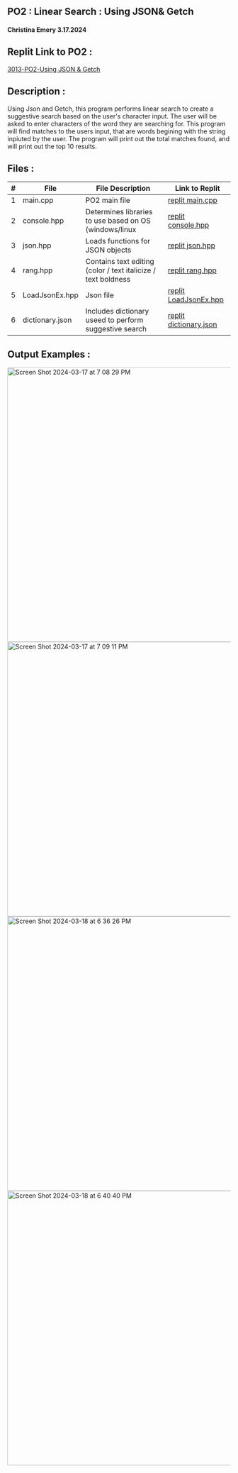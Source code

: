## PO2 : Linear Search : Using JSON& Getch
#### Christina Emery 3.17.2024

## Replit Link to PO2 :
[3013-PO2-Using JSON & Getch](https://replit.com/@zristina/3013-P02-Using-JSON-and-Getch)
## Description :
 Using Json and Getch, this program performs linear search to create a suggestive search based on the user's character input. The user will be asked to enter characters of the word they are searching for. This program will find matches to the users input, that are words begining with the string inpiuted by the user. The program will print out the total matches found, and will print out the top 10 results.

 ## Files :
 
|   #   | File               | File Description       | Link to Replit      |
| :---: | ------------------ | ---------------------- |-------------------- |
|   1   | main.cpp           | PO2 main file          |[replit main.cpp](https://replit.com/@zristina/3013-P02-Using-JSON-and-Getch#main.cpp) |
|   2   | console.hpp        | Determines libraries to use based on OS (windows/linux  | [replit console.hpp](https://replit.com/@zristina/3013-P02-Using-JSON-and-Getch#headers/console.hpp) |
|   3   | json.hpp           | Loads functions for JSON objects       | [replit json.hpp](https://replit.com/@zristina/3013-P02-Using-JSON-and-Getch#headers/json.hpp) |
|   4   | rang.hpp           | Contains text editing (color / text italicize / text boldness  | [replit rang.hpp](https://replit.com/@zristina/3013-P02-Using-JSON-and-Getch#headers/rang.hpp) |
|   5   | LoadJsonEx.hpp     | Json file | [replit LoadJsonEx.hpp](https://replit.com/@zristina/3013-P02-Using-JSON-and-Getch#loadJsonEx.hpp) |
|   6   | dictionary.json    | Includes dictionary useed to perform suggestive search | [replit dictionary.json](https://replit.com/@zristina/3013-P02-Using-JSON-and-Getch#data/dictionary.json) |


## Output Examples :
<img width="619" alt="Screen Shot 2024-03-17 at 7 08 29 PM" src="https://github.com/zristina/3013-Algorithms/assets/157079380/7340121f-853b-43df-8d27-43d9297532ef">
<img width="619" alt="Screen Shot 2024-03-17 at 7 09 11 PM" src="https://github.com/zristina/3013-Algorithms/assets/157079380/50a58431-ddac-46c0-b374-b80455521877">
<img width="619" alt="Screen Shot 2024-03-18 at 6 36 26 PM" src="https://github.com/zristina/3013-Algorithms/assets/157079380/16f10791-3334-42a6-9276-e700f9588e32">
<img width="619" alt="Screen Shot 2024-03-18 at 6 40 40 PM" src="https://github.com/zristina/3013-Algorithms/assets/157079380/c9e2e601-f39c-4549-bb2d-7532e69a4791">



